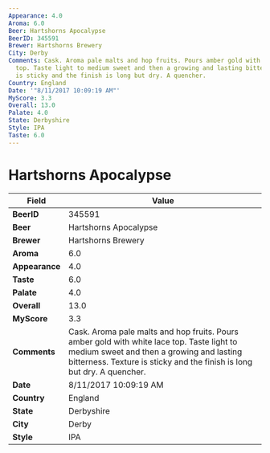 ```yaml
---
Appearance: 4.0
Aroma: 6.0
Beer: Hartshorns Apocalypse
BeerID: 345591
Brewer: Hartshorns Brewery
City: Derby
Comments: Cask. Aroma pale malts and hop fruits. Pours amber gold with white lace
  top. Taste light to medium sweet and then a growing and lasting bitterness. Texture
  is sticky and the finish is long but dry. A quencher.
Country: England
Date: '"8/11/2017 10:09:19 AM"'
MyScore: 3.3
Overall: 13.0
Palate: 4.0
State: Derbyshire
Style: IPA
Taste: 6.0
---
```


# Hartshorns Apocalypse

| Field         | Value |
|---------------|-------|
| **BeerID** | 345591 |
| **Beer** | Hartshorns Apocalypse |
| **Brewer** | Hartshorns Brewery |
| **Aroma** | 6.0 |
| **Appearance** | 4.0 |
| **Taste** | 6.0 |
| **Palate** | 4.0 |
| **Overall** | 13.0 |
| **MyScore** | 3.3 |
| **Comments** | Cask. Aroma pale malts and hop fruits. Pours amber gold with white lace top. Taste light to medium sweet and then a growing and lasting bitterness. Texture is sticky and the finish is long but dry. A quencher. |
| **Date** | 8/11/2017 10:09:19 AM |
| **Country** | England |
| **State** | Derbyshire |
| **City** | Derby |
| **Style** | IPA |
